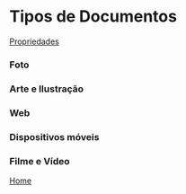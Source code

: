 # Tipos de Documentos

[Propriedades](1.png)

### Foto

### Arte e Ilustração

### Web

### Dispositivos móveis

### Filme e Vídeo

[Home](../README.md)
